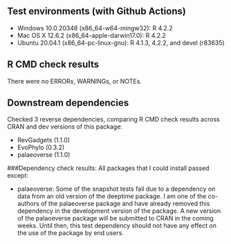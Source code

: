 ## Test environments (with Github Actions)

* Windows 10.0.20348 (x86_64-w64-mingw32): R 4.2.2
* Mac OS X 12.6.2 (x86_64-apple-darwin17.0): R 4.2.2
* Ubuntu 20.04.1 (x86_64-pc-linux-gnu): R 4.1.3, 4.2.2, and devel (r83635)

## R CMD check results
There were no ERRORs, WARNINGs, or NOTEs.

## Downstream dependencies

Checked 3 reverse dependencies, comparing R CMD check results across CRAN and dev versions of this package:

 * RevGadgets (1.1.0)
 * EvoPhylo (0.3.2)
 * palaeoverse (1.1.0)

###Dependency check results:
All packages that I could install passed except:

 * palaeoverse: Some of the snapshot tests fail due to a dependency on data from an old version of the deeptime package. I am one of the co-authors of the palaeoverse package and have already removed this dependency in the development version of the package. A new version of the palaoeverse package will be submitted to CRAN in the coming weeks. Until then, this test dependency should not have any effect on the use of the package by end users.
